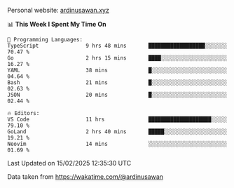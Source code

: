 Personal website: [ardinusawan.xyz](https://ardinusawan.xyz)

<!--START_SECTION:waka-->
📊 **This Week I Spent My Time On** 

```text
💬 Programming Languages: 
TypeScript               9 hrs 48 mins       ██████████████████░░░░░░░   70.47 % 
Go                       2 hrs 15 mins       ████░░░░░░░░░░░░░░░░░░░░░   16.27 % 
YAML                     38 mins             █░░░░░░░░░░░░░░░░░░░░░░░░   04.64 % 
Bash                     21 mins             █░░░░░░░░░░░░░░░░░░░░░░░░   02.63 % 
JSON                     20 mins             █░░░░░░░░░░░░░░░░░░░░░░░░   02.44 % 

🔥 Editors: 
VS Code                  11 hrs              ████████████████████░░░░░   79.10 % 
GoLand                   2 hrs 40 mins       █████░░░░░░░░░░░░░░░░░░░░   19.21 % 
Neovim                   14 mins             ░░░░░░░░░░░░░░░░░░░░░░░░░   01.69 % 
```


 Last Updated on 15/02/2025 12:35:30 UTC
<!--END_SECTION:waka-->
Data taken from https://wakatime.com/@ardinusawan
